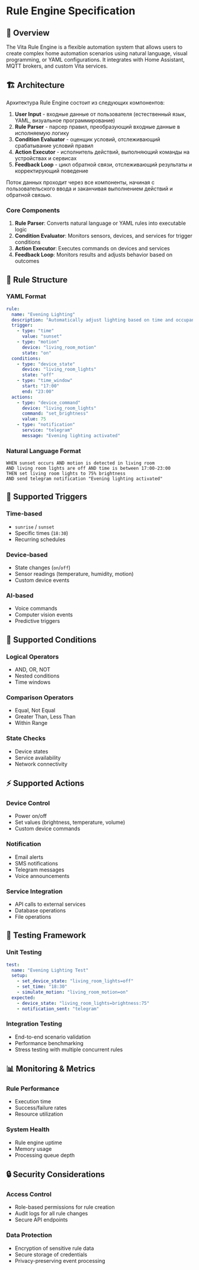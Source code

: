 # Rule Engine Specification

## 🧠 Overview

The Vita Rule Engine is a flexible automation system that allows users to create complex home automation scenarios using natural language, visual programming, or YAML configurations. It integrates with Home Assistant, MQTT brokers, and custom Vita services.

## 🏗️ Architecture

Архитектура Rule Engine состоит из следующих компонентов:

1. **User Input** - входные данные от пользователя (естественный язык, YAML, визуальное программирование)
2. **Rule Parser** - парсер правил, преобразующий входные данные в исполняемую логику
3. **Condition Evaluator** - оценщик условий, отслеживающий срабатывание условий правил
4. **Action Executor** - исполнитель действий, выполняющий команды на устройствах и сервисах
5. **Feedback Loop** - цикл обратной связи, отслеживающий результаты и корректирующий поведение

Поток данных проходит через все компоненты, начиная с пользовательского ввода и заканчивая выполнением действий и обратной связью.

### Core Components

1. **Rule Parser**: Converts natural language or YAML rules into executable logic
2. **Condition Evaluator**: Monitors sensors, devices, and services for trigger conditions
3. **Action Executor**: Executes commands on devices and services
4. **Feedback Loop**: Monitors results and adjusts behavior based on outcomes

## 📐 Rule Structure

### YAML Format
```yaml
rule:
  name: "Evening Lighting"
  description: "Automatically adjust lighting based on time and occupancy"
  trigger:
    - type: "time"
      value: "sunset"
    - type: "motion"
      device: "living_room_motion"
      state: "on"
  conditions:
    - type: "device_state"
      device: "living_room_lights"
      state: "off"
    - type: "time_window"
      start: "17:00"
      end: "23:00"
  actions:
    - type: "device_command"
      device: "living_room_lights"
      command: "set_brightness"
      value: 75
    - type: "notification"
      service: "telegram"
      message: "Evening lighting activated"
```

### Natural Language Format
```
WHEN sunset occurs AND motion is detected in living room
AND living room lights are off AND time is between 17:00-23:00
THEN set living room lights to 75% brightness
AND send telegram notification "Evening lighting activated"
```

## 🔧 Supported Triggers

### Time-based
- `sunrise` / `sunset`
- Specific times (`18:30`)
- Recurring schedules

### Device-based
- State changes (`on`/`off`)
- Sensor readings (temperature, humidity, motion)
- Custom device events

### AI-based
- Voice commands
- Computer vision events
- Predictive triggers

## 🎯 Supported Conditions

### Logical Operators
- AND, OR, NOT
- Nested conditions
- Time windows

### Comparison Operators
- Equal, Not Equal
- Greater Than, Less Than
- Within Range

### State Checks
- Device states
- Service availability
- Network connectivity

## ⚡ Supported Actions

### Device Control
- Power on/off
- Set values (brightness, temperature, volume)
- Custom device commands

### Notification
- Email alerts
- SMS notifications
- Telegram messages
- Voice announcements

### Service Integration
- API calls to external services
- Database operations
- File operations

## 🧪 Testing Framework

### Unit Testing
```yaml
test:
  name: "Evening Lighting Test"
  setup:
    - set_device_state: "living_room_lights=off"
    - set_time: "18:30"
    - simulate_motion: "living_room_motion=on"
  expected:
    - device_state: "living_room_lights=brightness:75"
    - notification_sent: "telegram"
```

### Integration Testing
- End-to-end scenario validation
- Performance benchmarking
- Stress testing with multiple concurrent rules

## 📊 Monitoring & Metrics

### Rule Performance
- Execution time
- Success/failure rates
- Resource utilization

### System Health
- Rule engine uptime
- Memory usage
- Processing queue depth

## 🔒 Security Considerations

### Access Control
- Role-based permissions for rule creation
- Audit logs for all rule changes
- Secure API endpoints

### Data Protection
- Encryption of sensitive rule data
- Secure storage of credentials
- Privacy-preserving event processing